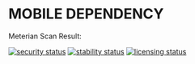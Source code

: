 # MOBILE DEPENDENCY 

Meterian Scan Result: <br>

[![security status](https://www.meterian.com/badge/gh/roggiedc/RN/security)](https://www.meterian.com/report/gh/roggiedc/RN)
[![stability status](https://www.meterian.com/badge/gh/roggiedc/RN/stability)](https://www.meterian.com/report/gh/roggiedc/RN)
[![licensing status](https://www.meterian.com/badge/gh/roggiedc/RN/licensing)](https://www.meterian.com/report/gh/roggiedc/RN)
